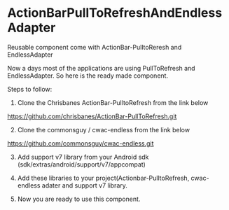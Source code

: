 ActionBarPullToRefreshAndEndlessAdapter
=======================================

Reusable component come with ActionBar-PulltoReresh and EndlessAdapter

Now a days most of the applications are using PullToRefresh and EndlessAdapter. So here is the ready made component.

Steps to follow:

1. Clone the Chrisbanes ActionBar-PulltoRefresh from the link below

 https://github.com/chrisbanes/ActionBar-PullToRefresh.git
 
 
2. Clone the commonsguy / cwac-endless from the link below
 
 https://github.com/commonsguy/cwac-endless.git
 
 
 
3. Add support v7 library from your Android sdk (sdk/extras/android/support/v7/appcompat)
 
 
4. Add these libraries to your project(Actionbar-PulltoRefresh, cwac-endless adater and support v7 library.
5. Now you are ready to use this component.
 
